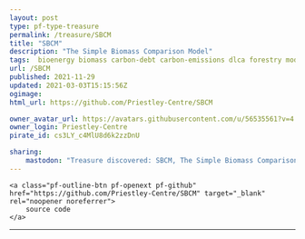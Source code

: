 ```yaml
---
layout: post
type: pf-type-treasure
permalink: /treasure/SBCM
title: "SBCM"
description: "The Simple Biomass Comparison Model"
tags:  bioenergy biomass carbon-debt carbon-emissions dlca forestry modelling-tool
url: /SBCM
published: 2021-11-29
updated: 2021-03-03T15:15:56Z
ogimage: 
html_url: https://github.com/Priestley-Centre/SBCM

owner_avatar_url: https://avatars.githubusercontent.com/u/56535561?v=4
owner_login: Priestley-Centre
pirate_id: cs3LY_c4MlU8d6k2zzDnU

sharing:
    mastodon: "Treasure discovered: SBCM, The Simple Biomass Comparison Model"
---
```


<div class="text-center">

    
    <a class="pf-outline-btn pf-openext pf-github" href="https://github.com/Priestley-Centre/SBCM" target="_blank" rel="noopener noreferrer">
        source code
    </a>
    
    

    
</div>





<div class="pf-night-sky-spacer">
    <div id="pf-night-sky" data-stars="1" data-owner="Priestley-Centre" data-repo="SBCM">
        <div id="pf-open-dialog" class="pf-meta-star pf-star-todo"></div>
        <dialog id="pf-star-dialog">
            Star this Repository to putt a smile on the Developers face.
            <br/>
            <div class="pf-row">
                <div class="pf-grow"></div>
                <div><a class="pf-unterlines" href="https://github.com/Priestley-Centre/SBCM" target="_blank">VISIT REPOSITORY</a></div>
            </div>
        </dialog>
    </div>
</div>

<hr class="gf-seperator">
